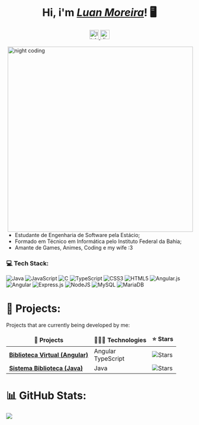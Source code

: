 <div>
  <h1 align="center">Hi, i'm <a href="https://www.linkedin.com/in/amasterluan/"><i>Luan Moreira</i></a>! 🖥️</h1>
<div align="center">
  <a href="https://linkedin.com/in/Amasterluan" target="_blank">
    <img src="https://img.shields.io/static/v1?message=LinkedIn&logo=linkedin&label=&color=0077B5&logoColor=white&labelColor=&style=for-the-badge" height="25" alt="linkedin logo"  />
  </a>
  <a href="https://discord.gg/amaster" target="_blank">
    <img src="https://img.shields.io/static/v1?message=Discord&logo=discord&label=&color=161CBB&logoColor=white&labelColor=&style=for-the-badge" height="25" alt="discord logo"  />
  </a>
</div>
<br>
<img src="https://i.pinimg.com/originals/90/70/32/9070324cdfc07c68d60eed0c39e77573.gif" alt="night coding" min-width="500px" max-width="500px" width="500px" align="right">

* Estudante de Engenharia de Software pela Estácio;
* Formado em Técnico em Informática pelo Instituto Federal da Bahia;
* Amante de Games, Animes, Coding e my wife :3
</div>

###

<h3>💻 Tech Stack: </h3>

![Java](https://img.shields.io/badge/java-%23ED8B00.svg?style=for-the-badge&logo=openjdk&logoColor=white) ![JavaScript](https://img.shields.io/badge/javascript-%23323330.svg?style=for-the-badge&logo=javascript&logoColor=%23F7DF1E) ![C](https://img.shields.io/badge/c-%2300599C.svg?style=for-the-badge&logo=c&logoColor=white) ![TypeScript](https://img.shields.io/badge/typescript-%23007ACC.svg?style=for-the-badge&logo=typescript&logoColor=white) ![CSS3](https://img.shields.io/badge/css3-%231572B6.svg?style=for-the-badge&logo=css3&logoColor=white) ![HTML5](https://img.shields.io/badge/html5-%23E34F26.svg?style=for-the-badge&logo=html5&logoColor=white)  ![Angular.js](https://img.shields.io/badge/angular.js-%23E23237.svg?style=for-the-badge&logo=angularjs&logoColor=white) ![Angular](https://img.shields.io/badge/angular-%23DD0031.svg?style=for-the-badge&logo=angular&logoColor=white) ![Express.js](https://img.shields.io/badge/express.js-%23404d59.svg?style=for-the-badge&logo=express&logoColor=%2361DAFB) ![NodeJS](https://img.shields.io/badge/node.js-6DA55F?style=for-the-badge&logo=node.js&logoColor=white) ![MySQL](https://img.shields.io/badge/mysql-%2300000f.svg?style=for-the-badge&logo=mysql&logoColor=white) ![MariaDB](https://img.shields.io/badge/MariaDB-003545?style=for-the-badge&logo=mariadb&logoColor=white)

###

# 📂 Projects:

<p>Projects that are currently being developed by me:</p>
<table>
  <thead align="center">
    <tr border: none;>
      <td><b>🎁 Projects</b></td>
	<td><b>🧑🏽‍💻 Technologies</b></td>
      <td><b>⭐ Stars</b></td>
    </tr>
  </thead>
  <tbody>
    <tr>
      <td><a href="https://github.com/Amasterluan/BibliotecaAngular"><b>Biblioteca Virtual (Angular)</b></a></td>
	    <td>Angular<br>TypeScript<br></td>
      <td><img alt="Stars" src="https://img.shields.io/github/stars/Amasterluan/BibliotecaAngular?style=flat-square&labelColor=343b41"/></td>
    </tr>
	  <tr>
      <td><a href="https://github.com/Amasterluan/Biblioteca-Java"><b>Sistema Biblioteca (Java)</b></a></td>
		  <td>Java</td>
      <td><img alt="Stars" src="https://img.shields.io/github/stars/Amasterluan/Biblioteca-Java-Pack?style=flat-square&labelColor=343b41"/></td>
    </tr>
  </tbody>
</table>

###

# 📊 GitHub Stats:
![](https://github-readme-stats.vercel.app/api/top-langs/?username=Amasterluan&theme=dark&hide_border=true&include_all_commits=false&count_private=false&layout=compact)<br/>
